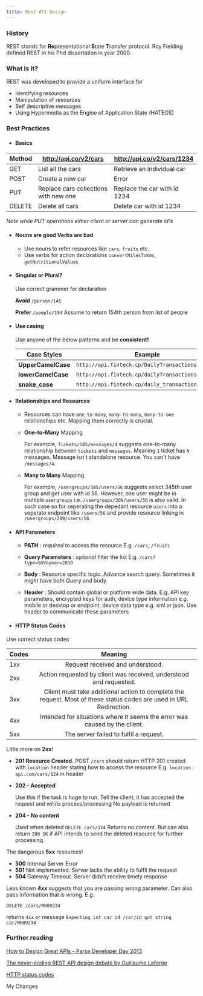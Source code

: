```yaml
---
title: Rest API Design
---
```



### History
REST stands for **Re**presentational **S**tate **T**ransfer protocol. Roy Fielding defined REST in his Phd dissertation in year 2000.
 
### What is it?
REST was developed to provide a uniform interface for

 - Identifying resources
 - Manipulation of resources
 - Self descriptive messages
 - Using Hypermedia as the Engine of Application State (HATEOS)

### Best Practices

 - #### Basics

|   Method	|  http://api.co/v2/cars  	| http://api.co/v2/cars/1234   	|   	
|---	|---	|---	|
|   GET	|   List all the cars	|   Retrieve an individual car	|
|   POST	|  Create a new car  	|  Error   	|
|   PUT	|  Replace cars collections with new one  	|  Replace the car with id 1234 	|
|   DELETE |  Delete all cars	|  Delete car with id 1234	|

*Note while PUT operations either client or server can generate id's*

- #### Nouns are good Verbs are bad

  - Use nouns to refer resources like `cars`, `fruits` etc.
  - Use verbs for action declarations `convertMilesToKms`, `getNutritionalValues`

- #### Singular or Plural?
    Use correct grammer for declaration

    **Avoid** `/person/145` 

    **Prefer** `/people/154` Assume to return 154th person from list of people

- #### Use casing
  Use anyone of the below patterns and be **consistent!**  


  | Case Styles        | Example          | 
  | ------------- |-------------|
  | **UpperCamelCase**      | `http://api.fintech.cp/DailyTransactions/Today` | 
  | **lowerCamelCase**      | `http://api.fintech.cp/dailyTransactions/today`      |  
  | **snake_case**    | `http://api.fintech.cp/daily_transactions/today`      | 

- #### **Relationships and Resources**

  - Resources can have `one-to-many`, `many-to-many`, `many-to-one` relationships etc. Mapping them correctly is crucial.
  - **One-to-Many** Mapping

       For example, `Tickets/145/messages/4` suggests one-to-many relationship between `tickets` and `messages`. Meaning `1` ticket has `N` messages. Message isn't standalone resource. You can't have `/messages/4`.

  - **Many to Many** Mapping

      For example, `/usergroups/345/users/56` suggests select 345th user group and get user with id 56. However, one user might be in multiple `usergroups` i.e. `/usergroups/209/users/56` is also valid. In such case so for seperating the depedant resource `users` into a seperate endpoint like `/users/56` and provide resource linking in `/usergroups/209/users/56`

- #### **API Parameters**
 
   - **PATH** :  *required* to access the resource E.g. `/cars`, `/fruits`

   - **Query Parameters** : *optional* filter the list E.g. `/cars?type=SUV&year=2010`

   - **Body** : Resource specific logic. Advance search query. Sometimes it might have both  Query and body.

   - **Header** : Should contain global or platform wide data. E.g. API key parameters, encrypted keys for auth, device type information e.g. mobile or desktop or endpoint, device data type e.g. xml or json. Use header to communicate these parameters

 - #### HTTP Status Codes

 Use correct status codes 
 
  | Codes        | Meaning           | 
  | ------------- |:-------------:|
  | 1xx | Request received and understood. | 
  | 2xx | Action requested by client was received, understood and requested. | 
  | 3xx | Client must take additional action to complete the request. Most of these status codes are used in URL Redirection. |
  | 4xx | Intended for situations where it seems the error was caused by the client. |
  | 5xx | The server failed to fulfil a request. |



  Little more on **2xx**!

  - **201 Resource Created.**
      POST `/cars`  should return HTTP 201 created with `location` header stating how to access the resource
      E.g. `location` : `api.com/cars/124` in header

  - **202 - Accepted**

      Use this if the task is huge to run. Tell the client, it has accepted the request and will/is process/processing
      No payload is returned 

  -   **204 - No content**

      Used when deleted `DELETE cars/124`
      Returns no content. But can also return `200 OK` if API intends to send the deleted resource for further processing.

  The dangerous **5xx** resources!

  - **500** Internal Server Error
  - **501** Not implemented. Server lacks the ability to fulfil the request
  - **504** Gateway Timeout. Server didn't receive timely response

  Less known **4xx** suggests that you are passing wrong parameter. Can also pass information that is wrong. E.g.

  `DELETE /cars/MH09234`

  returns `4xx` or message 
  `Expecting int car id /car/id got string car/MH09234 `


### **Further reading**
[How to Design Great APIs - Parse Developer Day 2013](https://www.youtube.com/watch?v=qCdpTji8nxo)

[The never-ending REST API design debate by Guillaume Laforge](https://www.youtube.com/watch?v=48azd2VqtP0)

[HTTP status codes](https://httpstatuses.com/)

My Changes
